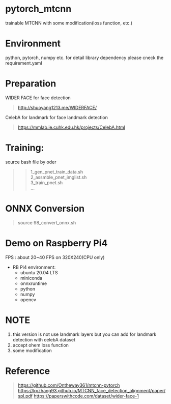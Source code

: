 # pytorch_mtcnn
trainable MTCNN with some modification(loss function, etc.)  

# Environment
python, pytorch, numpy etc.
for detail library dependency please cneck the requirement.yaml  

# Preparation
 WIDER FACE for face detection
 > http://shuoyang1213.me/WIDERFACE/
 
 
 CelebA for landmark for face landmark detection 
 > https://mmlab.ie.cuhk.edu.hk/projects/CelebA.html
  

# Training:
 source bash file by oder
 >> 1_gen_pnet_train_data.sh \
 >> 2_assmble_pnet_imglist.sh \
 >> 3_train_pnet.sh \
 >> ...
 
# ONNX Conversion
> source 98_convert_onnx.sh
 
# Demo on Raspberry Pi4
  FPS : about 20~40 FPS on 320X240(CPU only)
  * RB Pi4 environment:
     - ubuntu 20.04 LTS
     - miniconda
     - onnxruntime
     - python
     - numpy
     - opencv
 
 
# NOTE
 1. this version is not use landmark layers but you can add for landmark detection with celebA dataset
 2. accept ohem loss function
 3. some modification
 

# Reference 
> https://github.com/Ontheway361/mtcnn-pytorch
> https://kpzhang93.github.io/MTCNN_face_detection_alignment/paper/spl.pdf
> https://paperswithcode.com/dataset/wider-face-1
